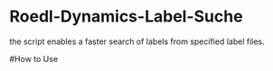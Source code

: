 # Roedl-Dynamics-Label-Suche
the script enables a faster search of labels from specified label files.

#How to Use 
